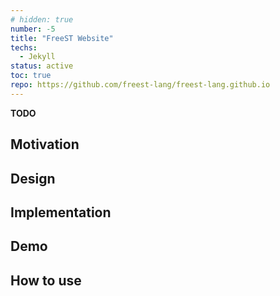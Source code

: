 ```yaml
---
# hidden: true
number: -5
title: "FreeST Website"
techs:
  - Jekyll
status: active
toc: true
repo: https://github.com/freest-lang/freest-lang.github.io
---
```


<!-- ## Abstract -->
**TODO**

## Motivation

## Design

## Implementation

## Demo

## How to use
